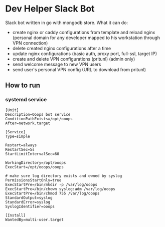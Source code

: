 # Dev Helper Slack Bot

Slack bot written in go with mongodb store. What it can do:
- create nginx or caddy configurations from template and reload nginx (personal domain for any developer mapped to his workstation through VPN connection)
- delete created nginx configurations after a time
- update nginx configurations (basic auth, proxy port, full-ssl, target IP)
- create and delete VPN configurations (pritunl) (admin only)
- send welcome message to new VPN users
- send user's personal VPN config (URL to download from pritunl)

## How to run
### systemd service
```
[Unit]
Description=Ooops bot service
ConditionPathExists=/opt/ooops
After=network.target

[Service]
Type=simple

Restart=always
RestartSec=5s
StartLimitIntervalSec=60

WorkingDirectory=/opt/ooops
ExecStart=/opt/ooops/ooops

# make sure log directory exists and owned by syslog
PermissionsStartOnly=true
ExecStartPre=/bin/mkdir -p /var/log/ooops
ExecStartPre=/bin/chown syslog:adm /var/log/ooops
ExecStartPre=/bin/chmod 755 /var/log/ooops
StandardOutput=syslog
StandardError=syslog
SyslogIdentifier=ooops

[Install]
WantedBy=multi-user.target
```